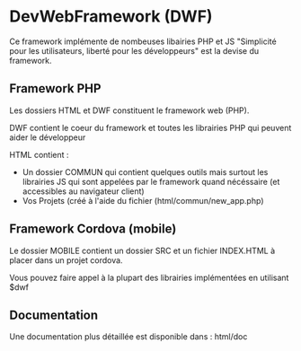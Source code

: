 # DevWebFramework (DWF)

Ce framework implémente de nombeuses libairies PHP et JS
"Simplicité pour les utilisateurs, liberté pour les développeurs" est la devise du framework.

## Framework PHP

Les dossiers HTML et DWF constituent le framework web (PHP).

DWF contient le coeur du framework et toutes les librairies PHP qui peuvent aider le développeur

HTML contient :
- Un dossier COMMUN qui contient quelques outils mais surtout les librairies JS 
  qui sont appelées par le framework quand nécéssaire (et accessibles au navigateur client)
- Vos Projets (créé à l'aide du fichier (html/commun/new_app.php)

## Framework Cordova (mobile)

Le dossier MOBILE contient un dossier SRC et un fichier INDEX.HTML à placer dans un projet cordova.

Vous pouvez faire appel à la plupart des librairies implémentées en utilisant $dwf

## Documentation

Une documentation plus détaillée est disponible dans : html/doc
